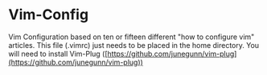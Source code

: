 # Vim-Config
Vim Configuration based on ten or fifteen different "how to configure vim" articles. 
This file (.vimrc) just needs to be placed in the home directory.
You will need to install Vim-Plug ([https://github.com/junegunn/vim-plug](https://github.com/junegunn/vim-plug))

